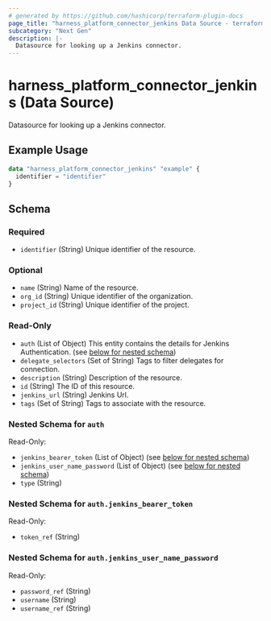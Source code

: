 ```yaml
---
# generated by https://github.com/hashicorp/terraform-plugin-docs
page_title: "harness_platform_connector_jenkins Data Source - terraform-provider-harness"
subcategory: "Next Gen"
description: |-
  Datasource for looking up a Jenkins connector.
---
```


# harness_platform_connector_jenkins (Data Source)

Datasource for looking up a Jenkins connector.

## Example Usage

```terraform
data "harness_platform_connector_jenkins" "example" {
  identifier = "identifier"
}
```

<!-- schema generated by tfplugindocs -->
## Schema

### Required

- `identifier` (String) Unique identifier of the resource.

### Optional

- `name` (String) Name of the resource.
- `org_id` (String) Unique identifier of the organization.
- `project_id` (String) Unique identifier of the project.

### Read-Only

- `auth` (List of Object) This entity contains the details for Jenkins Authentication. (see [below for nested schema](#nestedatt--auth))
- `delegate_selectors` (Set of String) Tags to filter delegates for connection.
- `description` (String) Description of the resource.
- `id` (String) The ID of this resource.
- `jenkins_url` (String) Jenkins Url.
- `tags` (Set of String) Tags to associate with the resource.

<a id="nestedatt--auth"></a>
### Nested Schema for `auth`

Read-Only:

- `jenkins_bearer_token` (List of Object) (see [below for nested schema](#nestedobjatt--auth--jenkins_bearer_token))
- `jenkins_user_name_password` (List of Object) (see [below for nested schema](#nestedobjatt--auth--jenkins_user_name_password))
- `type` (String)

<a id="nestedobjatt--auth--jenkins_bearer_token"></a>
### Nested Schema for `auth.jenkins_bearer_token`

Read-Only:

- `token_ref` (String)


<a id="nestedobjatt--auth--jenkins_user_name_password"></a>
### Nested Schema for `auth.jenkins_user_name_password`

Read-Only:

- `password_ref` (String)
- `username` (String)
- `username_ref` (String)
